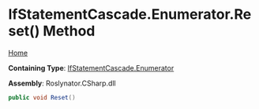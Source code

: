 # IfStatementCascade\.Enumerator\.Reset\(\) Method

[Home](../../../../../README.md)

**Containing Type**: [IfStatementCascade.Enumerator](../README.md)

**Assembly**: Roslynator\.CSharp\.dll

```csharp
public void Reset()
```


